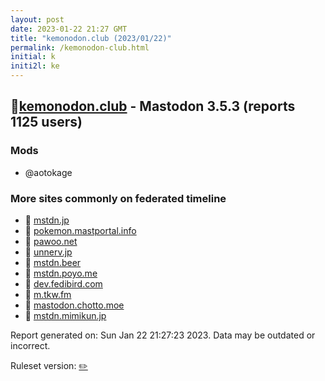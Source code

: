 ```yaml
---
layout: post
date: 2023-01-22 21:27 GMT
title: "kemonodon.club (2023/01/22)"
permalink: /kemonodon-club.html
initial: k
initi2l: ke
---
```


## 🐘[kemonodon.club](https://kemonodon.club) - Mastodon 3.5.3 (reports 1125 users)

### Mods
 * @aotokage

### More sites commonly on federated timeline

* 🐘 [mstdn.jp](/mstdn-jp.html)
* 🐘 [pokemon.mastportal.info](/pokemon-mastportal-info.html)
* 🧸 [pawoo.net](/pawoo-net.html)
* 🐘 [unnerv.jp](/unnerv-jp.html)
* 🐘 [mstdn.beer](/mstdn-beer.html)
* 🐘 [mstdn.poyo.me](/mstdn-poyo-me.html)
* 🐘 [dev.fedibird.com](/dev-fedibird-com.html)
* 🐘 [m.tkw.fm](/m-tkw-fm.html)
* 🐘 [mastodon.chotto.moe](/mastodon-chotto-moe.html)
* 🐘 [mstdn.mimikun.jp](/mstdn-mimikun-jp.html)

Report generated on: Sun Jan 22 21:27:23 2023. Data may be outdated or incorrect.

Ruleset version: [✏️](/version-pencil)
